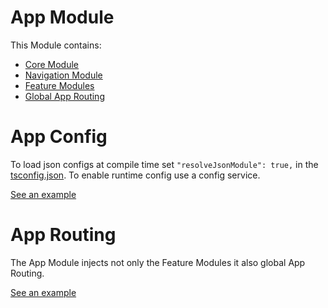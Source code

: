 # App Module

This Module contains:
- [Core Module](./core)
- [Navigation Module](./navigation)
- [Feature Modules](./features)
- [Global App Routing](#app-routing)


# App Config
To load json configs at compile time set `"resolveJsonModule": true,` in the [tsconfig.json](../../tsconfig.json). To enable runtime config use a config service.

[See an example](./app.config.ts)

# App Routing
The App Module injects not only the Feature Modules it also global App Routing.

[See an example](./app.app.routes.ts)